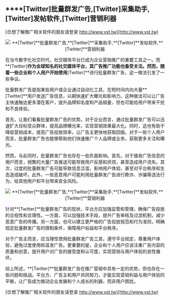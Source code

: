 ## ****[Twitter]**批量群发广告,**[Twitter]**采集助手,**[Twitter]**发帖软件,**[Twitter]**营销利器**

[😍想了解推广相关软件的朋友请登录 http://www.vst.tw](http://www.vst.tw)

 <center><img src="https://vst.tw/MP4/tuiguang/png/5.png" alt="**[Twitter]**批量群发广告,**[Twitter]**采集助手,**[Twitter]**发帖软件,**[Twitter]**营销利器"></center>

在当今数字化社交时代，社交媒体平台已成为企业营销推广的重要工具之一。而**[Twitter]**作为全球知名的社交媒体平台，其广告推广功能也备受关注。然而，随着一些企业和个人用户开始使用**[Twitter]**进行批量群发广告，这一做法引发了一些争议。

批量群发广告是指某些用户或企业通过自动化工具，在短时间内向大量**[Twitter]**用户发送广告信息，以期快速扩大曝光和影响力。这种做法可以让广告主快速触达更多潜在客户，提升品牌知名度和产品销量，但也可能给用户带来干扰和不良体验。

首先，让我们看看批量群发广告的优势。对于企业而言，通过批量群发广告可以迅速扩大目标受众群体，提高品牌曝光率，实现营销效果最大化。同时，这也有助于降低营销成本，提高广告投放效率，让广告主更快地获取回报。对于一些个人用户而言，批量群发广告也能够帮助他们快速推广个人品牌或业务，获取更多关注和曝光。

然而，与此同时，批量群发广告也存在一些负面影响。首先，对于接收广告信息的用户而言，频繁的大量广告推送可能导致用户反感和厌烦，甚至造成用户流失。其次，过度的批量群发广告可能导致信息泛滥，影响用户体验，甚至对平台秩序和生态造成破坏。此外，一些恶意用户可能利用批量群发广告进行欺诈、诈骗等违法行为，给其他用户和平台带来安全风险。

 <center><img src="https://vst.tw/MP4/tuiguang/png/2.png" alt="**[Twitter]**批量群发广告,**[Twitter]**采集助手,**[Twitter]**发帖软件,**[Twitter]**营销利器"></center>

针对**[Twitter]**批量群发广告的现状，平台方应加强监管和管理，确保广告投放的合规性和合理性。一方面，可以加强技术手段，提升广告审核及过滤机制，减少恶意广告的传播。另一方面，也可以建立更严格的广告投放规范和行为准则，明确规定批量群发广告的限制条件，保障用户权益和平台秩序。

对于广告主而言，应当理性使用批量群发广告工具，遵守平台规定，尊重用户体验，避免过度使用和滥发广告。更重要的是，企业和个人用户应该注重广告内容的质量和创意，提升用户对广告的接受度和认可度，实现营销与用户体验的良性循环。

综上所述，**[Twitter]**批量群发广告在推广营销中具有一定的优势，但也存在一些问题和挑战。平台方、广告主和用户共同努力，才能实现营销利益与用户体验的平衡，让广告成为推动企业发展和个人成长的利器，而非用户困扰。

[😍想了解推广相关软件的朋友请登录 http://www.vst.tw](http://www.vst.tw)



